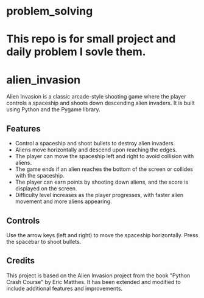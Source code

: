 # problem_solving
 
This repo is for small project and daily problem I sovle them.
=======
# alien_invasion
Alien Invasion is a classic arcade-style shooting game where the player 
controls a spaceship and shoots down descending alien invaders. It is built 
using Python and the Pygame library.

## Features
- Control a spaceship and shoot bullets to destroy alien invaders.
- Aliens move horizontally and descend upon reaching the edges.
- The player can move the spaceship left and right to avoid collision with aliens.
- The game ends if an alien reaches the bottom of the screen or collides with the spaceship.
- The player can earn points by shooting down aliens, and the score is displayed on the screen.
- Difficulty level increases as the player progresses, with faster alien movement and more aliens appearing.

## Controls
  Use the arrow keys (left and right) to move the spaceship horizontally.
  Press the spacebar to shoot bullets.

## Credits
  This project is based on the Alien Invasion project from the book "Python 
  Crash Course" by Eric Matthes. It has been extended and modified to include 
  additional features and improvements.
